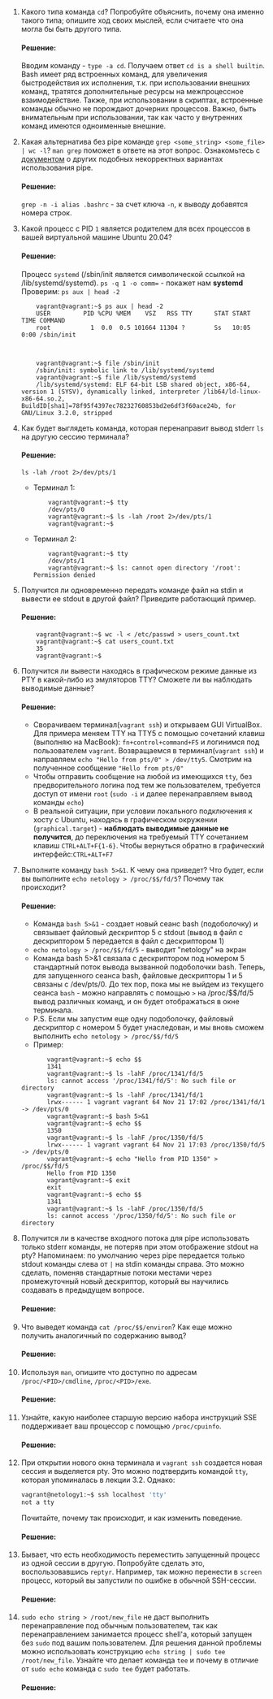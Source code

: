 1. Какого типа команда `cd`? Попробуйте объяснить, почему она именно такого типа; опишите ход своих мыслей, если считаете что она могла бы быть другого типа.
    #### Решение:
    Вводим команду - `type -a cd`. Получаем ответ `cd is a shell builtin`. Bash имеет ряд встроенных команд, для увеличения быстродействия их исполнения, т.к. при использовании внешних команд, тратятся дополнительные ресурсы на межпроцессное взаимодействие. Также, при использовании в скриптах, встроенные команды обычно не порождают дочерних процессов. Важно, быть внимательным при использовании, так как часто у внутренних команд имеются одноименные внешние.

2. Какая альтернатива без pipe команде `grep <some_string> <some_file> | wc -l`? `man grep` поможет в ответе на этот вопрос. Ознакомьтесь с [документом](http://www.smallo.ruhr.de/award.html) о других подобных некорректных вариантах использования pipe.
    #### Решение:
    `grep -n -i alias .bashrc` - за счет ключа `-n`, к выводу добавятся номера строк.
    
3. Какой процесс с PID `1` является родителем для всех процессов в вашей виртуальной машине Ubuntu 20.04?
    #### Решение:
    Процесс `systemd` (/sbin/init является символической ссылкой на /lib/systemd/systemd).
    `ps -q 1 -o comm=` - покажет нам **systemd**
    Проверим:
    `ps aux | head -2`
    
    ```
        vagrant@vagrant:~$ ps aux | head -2
        USER         PID %CPU %MEM    VSZ   RSS TTY      STAT START   TIME COMMAND
        root           1  0.0  0.5 101664 11304 ?        Ss   10:05   0:00 /sbin/init
    ```
    
    ```
    
    
        vagrant@vagrant:~$ file /sbin/init 
        /sbin/init: symbolic link to /lib/systemd/systemd
        vagrant@vagrant:~$ file /lib/systemd/systemd
        /lib/systemd/systemd: ELF 64-bit LSB shared object, x86-64, version 1 (SYSV), dynamically linked, interpreter /lib64/ld-linux-x86-64.so.2, BuildID[sha1]=78f95f4397ec78232760853bd2e6df3f60ace24b, for GNU/Linux 3.2.0, stripped
	
    ```

4. Как будет выглядеть команда, которая перенаправит вывод stderr `ls` на другую сессию терминала?
    #### Решение:
    `ls -lah /root 2>/dev/pts/1`
    * Терминал 1:
      ```
          vagrant@vagrant:~$ tty
          /dev/pts/0
          vagrant@vagrant:~$ ls -lah /root 2>/dev/pts/1
          vagrant@vagrant:~$    
      ```
    * Терминал 2:
      ```
          vagrant@vagrant:~$ tty
          /dev/pts/1
          vagrant@vagrant:~$ ls: cannot open directory '/root': Permission denied
      ```
5. Получится ли одновременно передать команде файл на stdin и вывести ее stdout в другой файл? Приведите работающий пример.
    #### Решение:
    ```
        vagrant@vagrant:~$ wc -l < /etc/passwd > users_count.txt
        vagrant@vagrant:~$ cat users_count.txt 
        35
        vagrant@vagrant:~$ 
    ```
6. Получится ли вывести находясь в графическом режиме данные из PTY в какой-либо из эмуляторов TTY? Сможете ли вы наблюдать выводимые данные?
    #### Решение:
    * Сворачиваем  терминал(`vagrant ssh`) и открываем GUI VirtualBox. Для примера меняем TTY на TTY5 с помощью сочетаний клавиш (выполняю на MacBook): `fn+control+command+F5` и логинимся под пользователем `vagrant`. Возвращаемся в терминал(`vagrant ssh`) и направляем `echo "Hello from pts/0" > /dev/tty5`. Смотрим на  полученное сообщение `"Hello from pts/0"`
    * Чтобы отправить сообщение на любой из имеющихся `tty`, без предворительного логина под тем же пользователем, требуется доступ от имени `root` (`sudo -i` и далее перенаправляем вывод команды `echo`)
    * В реальной ситуации, при условии локального подключения к хосту с Ubuntu, находясь в графическом окружении (`graphical.target`) - **наблюдать выводимые данные не получится**, до переключения на требуемый TTY сочетанием клавиш `CTRL+ALT+F{1-6}`. Чтобы вернуться обратно в графический интерфейс:`CTRL+ALT+F7`
7. Выполните команду `bash 5>&1`. К чему она приведет? Что будет, если вы выполните `echo netology > /proc/$$/fd/5`? Почему так происходит?
    #### Решение:
    * Команда `bash 5>&1` - создает новый сеанс bash (подоболочку) и связывает файловый дескриптор 5 с stdout (вывод в файл с дескриптором 5 передается в файл с дескриптором 1)
    * `echo netology > /proc/$$/fd/5` - выводит "netology" на экран
    * Команда bash 5>&1 связала с дескриптором под номером 5 стандартный поток вывода вызванной подоболочки bash. Теперь, для запущенного сеанса bash, файловые дескрипторы 1 и 5 связаны с /dev/pts/0. До тех пор, пока мы не выйдем из текущего сеанса `bash` - можно направлять с помощью `>` на /proc/$$/fd/5 вывод различных команд, и он будет отображаться в окне терминала.
    * P.S. Если мы запустим еще одну подоболочку, файловый дескриптор с номером 5 будет унаследован, и мы вновь сможем выполнить `echo netology > /proc/$$/fd/5`
    * Пример:
    ```
           vagrant@vagrant:~$ echo $$
           1341
           vagrant@vagrant:~$ ls -lahF /proc/1341/fd/5
           ls: cannot access '/proc/1341/fd/5': No such file or directory
           vagrant@vagrant:~$ ls -lahF /proc/1341/fd/1
           lrwx------ 1 vagrant vagrant 64 Nov 21 17:02 /proc/1341/fd/1 -> /dev/pts/0
           vagrant@vagrant:~$ bash 5>&1
           vagrant@vagrant:~$ echo $$
           1350
           vagrant@vagrant:~$ ls -lahF /proc/1350/fd/5
           lrwx------ 1 vagrant vagrant 64 Nov 21 17:03 /proc/1350/fd/5 -> /dev/pts/0
           vagrant@vagrant:~$ echo "Hello from PID 1350" > /proc/$$/fd/5
           Hello from PID 1350
           vagrant@vagrant:~$ exit
           exit
           vagrant@vagrant:~$ echo $$
           1341
           vagrant@vagrant:~$ ls -lahF /proc/1350/fd/5
           ls: cannot access '/proc/1350/fd/5': No such file or directory    
    ```
    
8. Получится ли в качестве входного потока для pipe использовать только stderr команды, не потеряв при этом отображение stdout на pty? Напоминаем: по умолчанию через pipe передается только stdout команды слева от `|` на stdin команды справа. Это можно сделать, поменяв стандартные потоки местами через промежуточный новый дескриптор, который вы научились создавать в предыдущем вопросе.
    #### Решение:

9. Что выведет команда `cat /proc/$$/environ`? Как еще можно получить аналогичный по содержанию вывод?
    #### Решение:

10. Используя `man`, опишите что доступно по адресам `/proc/<PID>/cmdline`, `/proc/<PID>/exe`.
    #### Решение:

11. Узнайте, какую наиболее старшую версию набора инструкций SSE поддерживает ваш процессор с помощью `/proc/cpuinfo`.
    #### Решение:

12. При открытии нового окна терминала и `vagrant ssh` создается новая сессия и выделяется pty. Это можно подтвердить командой `tty`, которая упоминалась в лекции 3.2. Однако:

    ```bash
	vagrant@netology1:~$ ssh localhost 'tty'
	not a tty
    ```

    Почитайте, почему так происходит, и как изменить поведение.
    #### Решение:
    
13. Бывает, что есть необходимость переместить запущенный процесс из одной сессии в другую. Попробуйте сделать это, воспользовавшись `reptyr`. Например, так можно перенести в `screen` процесс, который вы запустили по ошибке в обычной SSH-сессии.
    #### Решение:

14. `sudo echo string > /root/new_file` не даст выполнить перенаправление под обычным пользователем, так как перенаправлением занимается процесс shell'а, который запущен без `sudo` под вашим пользователем. Для решения данной проблемы можно использовать конструкцию `echo string | sudo tee /root/new_file`. Узнайте что делает команда `tee` и почему в отличие от `sudo echo` команда с `sudo tee` будет работать.
    #### Решение:


